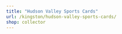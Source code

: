 ```yaml
---
title: "Hudson Valley Sports Cards"
url: /kingston/hudson-valley-sports-cards/
shop: collector
---
```

